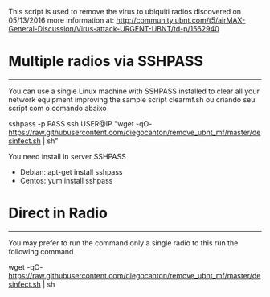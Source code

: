 This script is used to remove the virus to ubiquiti radios discovered on 05/13/2016 more information at: http://community.ubnt.com/t5/airMAX-General-Discussion/Virus-attack-URGENT-UBNT/td-p/1562940 

# Multiple radios via SSHPASS
------------------
You can use a single Linux machine with SSHPASS installed to clear all your network equipment improving the sample script clearmf.sh ou criando seu script com o comando abaixo

sshpass -p PASS ssh USER@IP "wget -qO- https://raw.githubusercontent.com/diegocanton/remove_ubnt_mf/master/desinfect.sh | sh"

You need install in server SSHPASS
- Debian: apt-get install sshpass
- Centos: yum install sshpass

# Direct in Radio
------------------
You may prefer to run the command only a single radio to this run the following command

wget -qO- https://raw.githubusercontent.com/diegocanton/remove_ubnt_mf/master/desinfect.sh | sh
